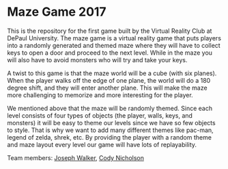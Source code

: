# Maze Game 2017

This is the repository for the first game built by the Virtual Reality Club at DePaul University. The maze game is a virtual reality game that puts players into a randomly generated and themed maze where they will have to collect keys to open a door and proceed to the next level. While in the maze you will also have to avoid monsters who will try and take your keys.

A twist to this game is that the maze world will be a cube (with six planes). When the player walks off the edge of one plane, the world will do a 180 degree shift, and they will enter another plane. This will make the maze more challenging to memorize and more interesting for the player.

We mentioned above that the maze will be randomly themed. Since each level consists of four types of objects (the player, walls, keys, and monsters) it will be easy to theme our levels since we have so few objects to style. That is why we want to add many different themes like pac-man, legend of zelda, shrek, etc. By providing the player with a random theme and maze layout every level our game will have lots of replayability.
      
Team members: [Joseph Walker](https://www.linkedin.com/in/joseph-walker-95878226/), [Cody Nicholson](https://www.linkedin.com/in/codynicholson/)
